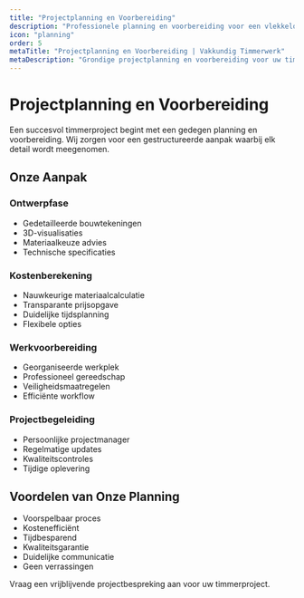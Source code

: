 ```yaml
---
title: "Projectplanning en Voorbereiding"
description: "Professionele planning en voorbereiding voor een vlekkeloze uitvoering van uw project"
icon: "planning"
order: 5
metaTitle: "Projectplanning en Voorbereiding | Vakkundig Timmerwerk"
metaDescription: "Grondige projectplanning en voorbereiding voor uw timmerproject. Van ontwerp tot uitvoering, wij zorgen voor een vlekkeloos proces."
---
```


# Projectplanning en Voorbereiding

Een succesvol timmerproject begint met een gedegen planning en voorbereiding. Wij zorgen voor een gestructureerde aanpak waarbij elk detail wordt meegenomen.

## Onze Aanpak

### Ontwerpfase
- Gedetailleerde bouwtekeningen
- 3D-visualisaties
- Materiaalkeuze advies
- Technische specificaties

### Kostenberekening
- Nauwkeurige materiaalcalculatie
- Transparante prijsopgave
- Duidelijke tijdsplanning
- Flexibele opties

### Werkvoorbereiding
- Georganiseerde werkplek
- Professioneel gereedschap
- Veiligheidsmaatregelen
- Efficiënte workflow

### Projectbegeleiding
- Persoonlijke projectmanager
- Regelmatige updates
- Kwaliteitscontroles
- Tijdige oplevering

## Voordelen van Onze Planning

- Voorspelbaar proces
- Kostenefficiënt
- Tijdbesparend
- Kwaliteitsgarantie
- Duidelijke communicatie
- Geen verrassingen

Vraag een vrijblijvende projectbespreking aan voor uw timmerproject.